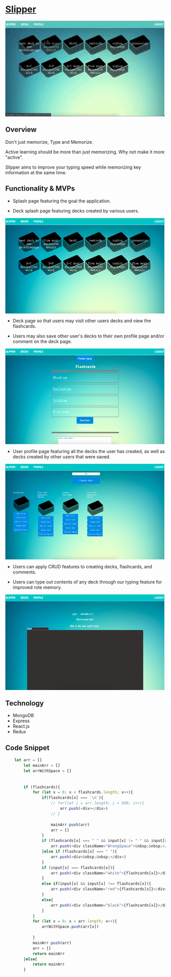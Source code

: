 # [Slipper](https://slippers.herokuapp.com/)

<img align="center" width="500" height="300" src="https://github.com/ccy1563/Flashcard-Wars/blob/main/slipper.gif">

## Overview
Don't just memorize, Type and Memorize.

Active learning should be more than just memorizing. Why not make it more "active". 

Slipper aims to improve your typing speed while memorizing key information at the same time.

## Functionality & MVPs
* Splash page featuring the goal the application.

* Deck splash page featuring decks created by various users.
<img align="center" width="500" height="300" src="https://github.com/ccy1563/Flashcard-Wars/blob/main/deck_splash.jpg">

* Deck page so that users may visit other users decks and view the flashcards. 

* Users may also save other user's decks to their own profile page and/or comment on the deck page.

<img align="center" width="500" height="300" src="https://github.com/ccy1563/Flashcard-Wars/blob/main/flashcard_show.jpg">

* User profile page featuring all the decks the user has created, as well as decks created by other users that were saved.
<img align="center" width="500" height="300" src="https://github.com/ccy1563/Flashcard-Wars/blob/main/user_profile.jpg">

* Users can apply CRUD features to creating decks, flashcards, and comments.

* Users can type out contents of any deck through our typing feature for improved rote memory.
<img align="center" width="500" height="300" src="https://github.com/ccy1563/Flashcard-Wars/blob/main/typing.jpg">

## Technology
* MongoDB
* Express
* React.js
* Redux

## Code Snippet
```Javascript
    let arr = []
        let mainArr = []
        let arrWithSpace = []
       

        if (flashcards){
            for (let x = 0; x < flashcards.length; x++){
                if(flashcards[x] === `\n`){
                    // for(let i = arr.length; i < 500; i++){
                        arr.push(<div></div>)
                    // }
                    
                    mainArr.push(arr)
                    arr = []
                }
                if (flashcards[x] === " " && input[x] != " " && input[x] != undefined){
                    arr.push(<div className="WrongSpace">&nbsp;&nbsp;</div>)
                }else if (flashcards[x] === " "){
                    arr.push(<div>&nbsp;&nbsp;</div>)
                }
                if (input[x] === flashcards[x]){
                    arr.push(<div className="white">{flashcards[x]}</div>)                
                }            
                else if(input[x] && input[x] !== flashcards[x]){
                    arr.push(<div className="red">{flashcards[x]}</div>)    
                }            
                else{
                    arr.push(<div className="black">{flashcards[x]}</div>)
                }
            }
            for (let x = 0; x < arr.length; x++){
                arrWithSpace.push(arr[x])
                
            }
            mainArr.push(arr)
            arr = []
            return mainArr
        }else{
            return mainArr
        }
```